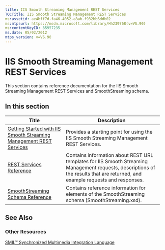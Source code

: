 ```yaml
---
title: IIS Smooth Streaming Management REST Services
TOCTitle: IIS Smooth Streaming Management REST Services
ms:assetid: ae4bff7d-fa46-4052-a8ab-f932bb6ddb02
ms:mtpsurl: https://msdn.microsoft.com/library/Hh239768(v=VS.90)
ms:contentKeyID: 35957235
ms.date: 05/02/2012
mtps_version: v=VS.90
---
```


# IIS Smooth Streaming Management REST Services

This section contains reference documentation for the IIS Smooth Streaming Management REST Services and SmoothStreaming schema.

## In this section

|Title|Description|
|--- |--- |
|[Getting Started with IIS Smooth Streaming Management REST Services](getting-started-with-iis-smooth-streaming-management-rest-services.md)|Provides a starting point for using the IIS Smooth Streaming Management REST Services.|
|[REST Services Reference](rest-services-reference.md)|Contains information about REST URL templates for IIS Smooth Streaming Management requests, descriptions of the results that are returned, and example requests and responses.|
|[SmoothStreaming Schema Reference](smoothstreaming-schema-reference.md)|Contains reference information for elements of the SmoothStreaming schema (SmoothStreaming.xsd).|

## See Also

### Other Resources

[SMIL™ Synchronized Multimedia Integration Language](http://www.w3.org/audiovideo/overview.html)


